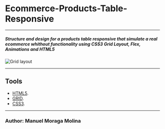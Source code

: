 ﻿# Ecommerce-Products-Table-Responsive

***
 ##### Structure and design for a products table responsive that simulate a real ecommerce whithout functionality using CSS3 Grid Layout, Flex, Animations and HTML5  

![Grid layout](table.gif)


***

## Tools
* [HTML5](https://developer.mozilla.org/en-US/docs/Web/Guide/HTML/HTML5).
* [GRID](https://developer.mozilla.org/en-US/docs/Web/CSS/CSS_Grid_Layout).
* [CSS3](https://desarrolloweb.com/manuales/css3.html).
***

### Author: Manuel Moraga Molina
